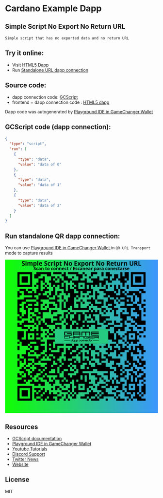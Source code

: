 
# Cardano Example Dapp

## **Simple Script No Export No Return URL**

    Simple script that has no exported data and no return URL


## Try it online: 

-  Visit [HTML5 Dapp](https://raw.githubusercontent.com/GameChangerFinance/gamechanger.wallet/main/examples/Simple%20Script%20No%20Export%20No%20Return%20URL.html)
-  Run [Standalone URL dapp connection](https://beta-wallet.gamechanger.finance/api/2/run/1-H4sIAAAAAAAAA6tWKqksSFWyUipOLsosKFHSUSoqzVOyiq6GiackliQCRcsSc0phXIX8NAUDpVodQmoMiVBjpFQbWwsAPU8x9YUAAAA)

## Source code:

- dapp connection code: [GCScript](examples/Simple%20Script%20No%20Export%20No%20Return%20URL.gcscript)
- frontend + dapp connection code : [HTML5 dapp](examples/Simple%20Script%20No%20Export%20No%20Return%20URL.html)

Dapp code was autogenerated by [Playground IDE in GameChanger Wallet ](https://beta-wallet.gamechanger.finance/playground)

## GCScript code (dapp connection):
```json
{
  "type": "script",
  "run": [
    {
      "type": "data",
      "value": "data of 0"
    },
    {
      "type": "data",
      "value": "data of 1"
    },
    {
      "type": "data",
      "value": "data of 2"
    }
  ]
}
```

## Run standalone QR dapp connection: 

You can use [Playground IDE in GameChanger Wallet ](https://beta-wallet.gamechanger.finance/playground) in `QR URL Transport` mode to capture results

[![QR URL Transport](https://raw.githubusercontent.com/GameChangerFinance/gamechanger.wallet/main/examples/Simple%20Script%20No%20Export%20No%20Return%20URL.png)](https://beta-wallet.gamechanger.finance/api/2/run/1-H4sIAAAAAAAAA6tWKqksSFWyUipOLsosKFHSUSoqzVOyiq6GiackliQCRcsSc0phXIX8NAUDpVodQmoMiVBjpFQbWwsAPU8x9YUAAAA)

## Resources
- [GCScript documentation](https://beta-wallet.gamechanger.finance/doc/api/v2/api.html)
- [Playground IDE in GameChanger Wallet ](https://beta-wallet.gamechanger.finance/playground)
- [Youtube Tutorials](https://www.youtube.com/@gamechanger.finance)
- [Discord Support](https://discord.gg/vpbfyRaDKG)
- [Twitter News](https://twitter.com/GameChangerOk)
- [Website](https://gamechanger.finance)

## License
MIT 
    
